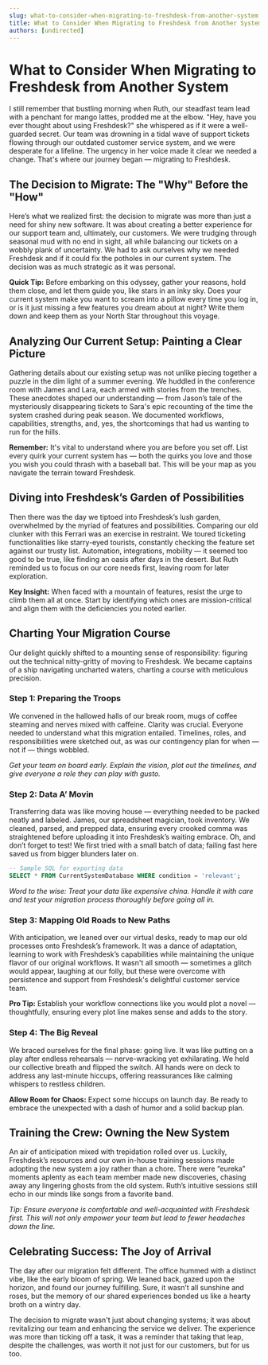 ```yaml
---
slug: what-to-consider-when-migrating-to-freshdesk-from-another-system
title: What to Consider When Migrating to Freshdesk from Another System
authors: [undirected]
---
```



# What to Consider When Migrating to Freshdesk from Another System

I still remember that bustling morning when Ruth, our steadfast team lead with a penchant for mango lattes, prodded me at the elbow. "Hey, have you ever thought about using Freshdesk?" she whispered as if it were a well-guarded secret. Our team was drowning in a tidal wave of support tickets flowing through our outdated customer service system, and we were desperate for a lifeline. The urgency in her voice made it clear we needed a change. That's where our journey began — migrating to Freshdesk.

## The Decision to Migrate: The "Why" Before the "How"

Here’s what we realized first: the decision to migrate was more than just a need for shiny new software. It was about creating a better experience for our support team and, ultimately, our customers. We were trudging through seasonal mud with no end in sight, all while balancing our tickets on a wobbly plank of uncertainty. We had to ask ourselves why we needed Freshdesk and if it could fix the potholes in our current system. The decision was as much strategic as it was personal.

**Quick Tip:** Before embarking on this odyssey, gather your reasons, hold them close, and let them guide you, like stars in an inky sky. Does your current system make you want to scream into a pillow every time you log in, or is it just missing a few features you dream about at night? Write them down and keep them as your North Star throughout this voyage.

## Analyzing Our Current Setup: Painting a Clear Picture

Gathering details about our existing setup was not unlike piecing together a puzzle in the dim light of a summer evening. We huddled in the conference room with James and Lara, each armed with stories from the trenches. These anecdotes shaped our understanding — from Jason’s tale of the mysteriously disappearing tickets to Sara's epic recounting of the time the system crashed during peak season. We documented workflows, capabilities, strengths, and, yes, the shortcomings that had us wanting to run for the hills.

**Remember:** It's vital to understand where you are before you set off. List every quirk your current system has — both the quirks you love and those you wish you could thrash with a baseball bat. This will be your map as you navigate the terrain toward Freshdesk.

## Diving into Freshdesk’s Garden of Possibilities

Then there was the day we tiptoed into Freshdesk’s lush garden, overwhelmed by the myriad of features and possibilities. Comparing our old clunker with this Ferrari was an exercise in restraint. We toured ticketing functionalities like starry-eyed tourists, constantly checking the feature set against our trusty list. Automation, integrations, mobility — it seemed too good to be true, like finding an oasis after days in the desert. But Ruth reminded us to focus on our core needs first, leaving room for later exploration.

**Key Insight:** When faced with a mountain of features, resist the urge to climb them all at once. Start by identifying which ones are mission-critical and align them with the deficiencies you noted earlier.

## Charting Your Migration Course

Our delight quickly shifted to a mounting sense of responsibility: figuring out the technical nitty-gritty of moving to Freshdesk. We became captains of a ship navigating uncharted waters, charting a course with meticulous precision.

### Step 1: Preparing the Troops

We convened in the hallowed halls of our break room, mugs of coffee steaming and nerves mixed with caffeine. Clarity was crucial. Everyone needed to understand what this migration entailed. Timelines, roles, and responsibilities were sketched out, as was our contingency plan for when — not if — things wobbled.

*Get your team on board early. Explain the vision, plot out the timelines, and give everyone a role they can play with gusto.*

### Step 2: Data A’ Movin

Transferring data was like moving house — everything needed to be packed neatly and labeled. James, our spreadsheet magician, took inventory. We cleaned, parsed, and prepped data, ensuring every crooked comma was straightened before uploading it into Freshdesk’s waiting embrace. Oh, and don’t forget to test! We first tried with a small batch of data; failing fast here saved us from bigger blunders later on.

```sql
-- Sample SQL for exporting data
SELECT * FROM CurrentSystemDatabase WHERE condition = 'relevant';
```

*Word to the wise: Treat your data like expensive china. Handle it with care and test your migration process thoroughly before going all in.*

### Step 3: Mapping Old Roads to New Paths

With anticipation, we leaned over our virtual desks, ready to map our old processes onto Freshdesk’s framework. It was a dance of adaptation, learning to work with Freshdesk’s capabilities while maintaining the unique flavor of our original workflows. It wasn't all smooth — sometimes a glitch would appear, laughing at our folly, but these were overcome with persistence and support from Freshdesk's delightful customer service team.

**Pro Tip:** Establish your workflow connections like you would plot a novel — thoughtfully, ensuring every plot line makes sense and adds to the story.

### Step 4: The Big Reveal

We braced ourselves for the final phase: going live. It was like putting on a play after endless rehearsals — nerve-wracking yet exhilarating. We held our collective breath and flipped the switch. All hands were on deck to address any last-minute hiccups, offering reassurances like calming whispers to restless children.

**Allow Room for Chaos:** Expect some hiccups on launch day. Be ready to embrace the unexpected with a dash of humor and a solid backup plan.

## Training the Crew: Owning the New System

An air of anticipation mixed with trepidation rolled over us. Luckily, Freshdesk’s resources and our own in-house training sessions made adopting the new system a joy rather than a chore. There were “eureka” moments aplenty as each team member made new discoveries, chasing away any lingering ghosts from the old system. Ruth’s intuitive sessions still echo in our minds like songs from a favorite band.

*Tip: Ensure everyone is comfortable and well-acquainted with Freshdesk first. This will not only empower your team but lead to fewer headaches down the line.*

## Celebrating Success: The Joy of Arrival

The day after our migration felt different. The office hummed with a distinct vibe, like the early bloom of spring. We leaned back, gazed upon the horizon, and found our journey fulfilling. Sure, it wasn’t all sunshine and roses, but the memory of our shared experiences bonded us like a hearty broth on a wintry day.

The decision to migrate wasn't just about changing systems; it was about revitalizing our team and enhancing the service we deliver. The experience was more than ticking off a task, it was a reminder that taking that leap, despite the challenges, was worth it not just for our customers, but for us too.